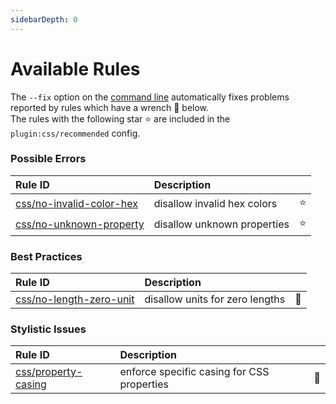 ```yaml
---
sidebarDepth: 0
---
```


# Available Rules

The `--fix` option on the [command line](https://eslint.org/docs/user-guide/command-line-interface#fixing-problems) automatically fixes problems reported by rules which have a wrench :wrench: below.  
The rules with the following star :star: are included in the `plugin:css/recommended` config.

<!-- This file is automatically generated in tools/update-docs-rules-index.js, do not change! -->

### Possible Errors

| Rule ID | Description |    |
|:--------|:------------|:---|
| [css/no-invalid-color-hex](./no-invalid-color-hex.md) | disallow invalid hex colors | :star: |
| [css/no-unknown-property](./no-unknown-property.md) | disallow unknown properties | :star: |

### Best Practices

| Rule ID | Description |    |
|:--------|:------------|:---|
| [css/no-length-zero-unit](./no-length-zero-unit.md) | disallow units for zero lengths | :wrench: |

### Stylistic Issues

| Rule ID | Description |    |
|:--------|:------------|:---|
| [css/property-casing](./property-casing.md) | enforce specific casing for CSS properties | :wrench: |
